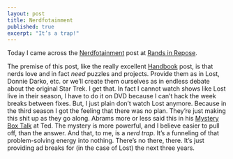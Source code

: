 ```yaml
---
layout: post
title: Nerdfotainment
published: true
excerpt: "It’s a trap!"
---
```


Today I came across the [Nerdfotainment](http://www.randsinrepose.com/archives/2008/03/11/nerdfotainment.html) post at [Rands in Repose](http://www.randsinrepose.com).

The premise of this post, like the really excellent [Handbook](http://www.randsinrepose.com/archives/2007/11/11/the_nerd_handbook.html) post, is that nerds love and in fact _need_ puzzles and projects. Provide them as in Lost, Donnie Darko, etc. or we’ll create them ourselves as in endless debate about the original Star Trek. I get that. In fact I cannot watch shows like Lost live in their season, I have to do it on DVD because I can’t hack the week breaks between fixes. But, I just plain don’t watch Lost anymore. Because in the third season I got the feeling that there was no plan. They’re just making this shit up as they go along. Abrams more or less said this in his [Mystery Box Talk](http://www.ted.com/index.php/talks/view/id/205) at Ted. The mystery is more powerful, and I believe easier to pull off, than the answer. And that, to me, is a _nerd trap_. It’s a funneling of that problem-solving energy into nothing. There’s no there, there. It’s just providing ad breaks for (in the case of Lost) the next three years.
